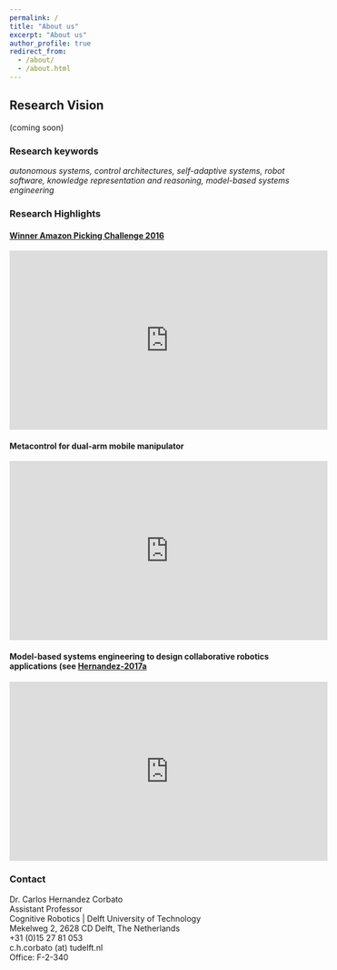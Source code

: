 ```yaml
---
permalink: /
title: "About us"
excerpt: "About us"
author_profile: true
redirect_from: 
  - /about/
  - /about.html
---
```


## Research Vision
 (coming soon)

### Research keywords
 _autonomous systems, control architectures, self-adaptive systems, robot software, knowledge representation and reasoning, model-based systems engineering_

### Research Highlights

#### [Winner Amazon Picking Challenge 2016](https://chcorbato.github.io/portfolio/portfolio-3)
<iframe width="560" height="315" src="https://www.youtube.com/embed/gB8xXpkNjBk" frameborder="0" allow="accelerometer; autoplay; encrypted-media; gyroscope; picture-in-picture" allowfullscreen></iframe>

#### Metacontrol for dual-arm mobile manipulator
<iframe width="560" height="315" src="https://www.youtube.com/embed/G3rmp_3NSuk" frameborder="0" allow="accelerometer; autoplay; encrypted-media; gyroscope; picture-in-picture" allowfullscreen></iframe>

#### Model-based systems engineering to design collaborative robotics applications (see [Hernandez-2017a](/files/Hernandez-2017a.pdf)
<iframe width="560" height="315" src="https://www.youtube.com/embed/qHGcjRaONag" frameborder="0" allow="accelerometer; autoplay; encrypted-media; gyroscope; picture-in-picture" allowfullscreen></iframe>




### Contact
Dr. Carlos Hernandez Corbato  
Assistant Professor  
Cognitive Robotics | Delft University of Technology  
Mekelweg 2, 2628 CD Delft, The Netherlands  
+31 (0)15 27 81 053  
c.h.corbato (at) tudelft.nl  
Office: F-2-340  

